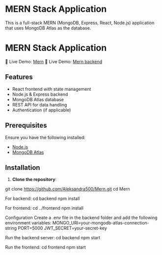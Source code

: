 # MERN Stack Application

This is a full-stack MERN (MongoDB, Express, React, Node.js) application that uses MongoDB Atlas as the database.

# MERN Stack Application  

🚀 Live Demo: [Mern](https://mern-avj0.onrender.com)
🚀 Live Demo: [Mern backend](https://backendmern-vtsf.onrender.com)  
 


## Features
- React frontend with state management
- Node.js & Express backend
- MongoDB Atlas database
- REST API for data handling
- Authentication (if applicable)

## Prerequisites
Ensure you have the following installed:
- [Node.js](https://nodejs.org/)
- [MongoDB Atlas](https://www.mongodb.com/atlas/database)

## Installation

1. **Clone the repository**:

git clone https://github.com/Aleksandra500/Mern.git
cd Mern

For backend:
cd backend
npm install

For frontend:
cd ../frontend
npm install

Configuration
Create a .env file in the backend folder and add the following environment variables:
MONGO_URI=your-mongodb-atlas-connection-string
PORT=5000
JWT_SECRET=your-secret-key

Run the backend server:
cd backend
npm start

Run the frontend:
cd frontend
npm start
